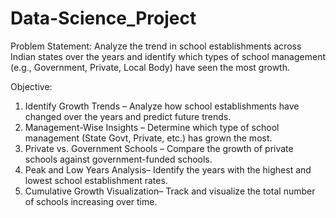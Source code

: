 # Data-Science_Project

Problem Statement:
Analyze the trend in school establishments across Indian states over the years and identify which types of school management (e.g., Government, Private, Local Body) have seen the most growth.
  
Objective:
1. Identify Growth Trends – Analyze how school establishments have changed over the years and predict future trends.  
2. Management-Wise Insights – Determine which type of school management (State Govt, Private, etc.) has grown the most.  
3. Private vs. Government Schools – Compare the growth of private schools against government-funded schools.  
4. Peak and Low Years Analysis– Identify the years with the highest and lowest school establishment rates.  
5. Cumulative Growth Visualization– Track and visualize the total number of schools increasing over time.
